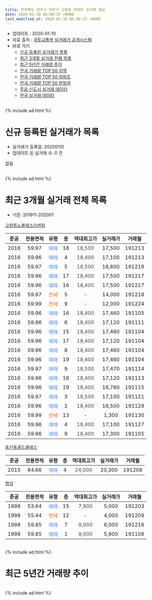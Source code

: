 ```yaml
---
title: 전라북도 전주시 덕진구 고랑동 아파트 실거래 정보
date: 2020-01-10 06:09:37 +0900
last_modified_at: 2020-01-10 06:09:37 +0900
---
```


* 업데이트 : 2020-01-10
* 자료 출처 : [국토교통부 실거래가 공개시스템](http://rt.molit.go.kr)
* 바로 가기
    * [신규 등록된 실거래가 목록](#신규-등록된-실거래가-목록)
    * [최근 3개월 실거래 전체 목록](#최근-3개월-실거래-전체-목록)
    * [최근 5년간 거래량 추이](#최근-5년간-거래량-추이)
    * [전국 거래량 TOP 50 지역](https://inasie.github.io/apt-trade-info/최근-3개월-전국에서-가장-거래가-많이-발생한-지역)
    * [전국 거래량 TOP 50 아파트](https://inasie.github.io/apt-trade-info/최근-3개월-전국에서-가장-거래가-많이-발생한-아파트)
    * [전국 거래량 TOP 50 분양권](https://inasie.github.io/apt-trade-info/최근-3개월-전국에서-가장-거래가-많이-발생한-분양권)
    * [주요 신도시 실거래 데이터](https://inasie.github.io/apt-trade-info/주요-신도시)
    * [전국 실거래 데이터](https://inasie.github.io/apt-trade-info/전국)
<br>
{% include ad.html %}
<br>

# 신규 등록된 실거래가 목록
* 실거래가 등록일: 20200110
* 업데이트 된 실거래 수: 0 건

없음

<br>
{% include ad.html %}
<br>

# 최근 3개월 실거래 전체 목록
* 기준: 201911-202001


[고랑동노블레스더센텀](https://search.naver.com/search.naver?query=%EC%A0%84%EB%9D%BC%EB%B6%81%EB%8F%84+%EC%A0%84%EC%A3%BC%EC%8B%9C+%EB%8D%95%EC%A7%84%EA%B5%AC+%EA%B3%A0%EB%9E%91%EB%8F%99+%EA%B3%A0%EB%9E%91%EB%8F%99%EB%85%B8%EB%B8%94%EB%A0%88%EC%8A%A4%EB%8D%94%EC%84%BC%ED%85%80)

|준공|전용면적|유형|층|역대최고가|실거래가|거래월|
|:---:|:---:|:---:|:---:|:---:|:---:|:---:|
|2016|59.97|<span style="color:#4285f3">매매</span>|18|<span style="color:#444444">18,500</span>|17,500|191213|
|2016|59.96|<span style="color:#4285f3">매매</span>|4|<span style="color:#444444">18,400</span>|17,100|191213|
|2016|59.97|<span style="color:#4285f3">매매</span>|5|<span style="color:#444444">18,500</span>|16,800|191219|
|2016|59.96|<span style="color:#4285f3">매매</span>|17|<span style="color:#444444">18,400</span>|17,500|191217|
|2016|59.96|<span style="color:#4285f3">매매</span>|16|<span style="color:#444444">18,400</span>|17,500|191217|
|2016|59.97|<span style="color:#ff5a00">전세</span>|5|<span style="color:#444444">-</span>|14,000|191218|
|2016|59.99|<span style="color:#ff5a00">전세</span>|9|<span style="color:#444444">-</span>|12,000|191224|
|2016|59.96|<span style="color:#4285f3">매매</span>|16|<span style="color:#444444">18,400</span>|17,460|191105|
|2016|59.96|<span style="color:#4285f3">매매</span>|6|<span style="color:#444444">18,400</span>|17,120|191111|
|2016|59.96|<span style="color:#4285f3">매매</span>|15|<span style="color:#444444">18,400</span>|17,460|191104|
|2016|59.96|<span style="color:#4285f3">매매</span>|17|<span style="color:#444444">18,400</span>|17,120|191104|
|2016|59.96|<span style="color:#4285f3">매매</span>|8|<span style="color:#444444">18,400</span>|17,460|191104|
|2016|59.96|<span style="color:#4285f3">매매</span>|19|<span style="color:#444444">18,400</span>|17,460|191104|
|2016|59.97|<span style="color:#4285f3">매매</span>|9|<span style="color:#444444">18,500</span>|17,470|191114|
|2016|59.96|<span style="color:#4285f3">매매</span>|16|<span style="color:#444444">18,400</span>|17,120|191113|
|2016|59.96|<span style="color:#4285f3">매매</span>|19|<span style="color:#444444">18,400</span>|16,780|191115|
|2016|59.97|<span style="color:#4285f3">매매</span>|3|<span style="color:#444444">18,500</span>|17,100|191121|
|2016|59.96|<span style="color:#4285f3">매매</span>|2|<span style="color:#444444">18,400</span>|16,500|191129|
|2016|59.99|<span style="color:#ff5a00">전세</span>|13|<span style="color:#444444">-</span>|1,300|191130|
|2016|59.96|<span style="color:#4285f3">매매</span>|4|<span style="color:#444444">18,400</span>|17,100|191127|
|2016|59.96|<span style="color:#4285f3">매매</span>|9|<span style="color:#444444">18,400</span>|17,300|191105|

[동산동골드클래스](https://search.naver.com/search.naver?query=%EC%A0%84%EB%9D%BC%EB%B6%81%EB%8F%84+%EC%A0%84%EC%A3%BC%EC%8B%9C+%EB%8D%95%EC%A7%84%EA%B5%AC+%EA%B3%A0%EB%9E%91%EB%8F%99+%EB%8F%99%EC%82%B0%EB%8F%99%EA%B3%A8%EB%93%9C%ED%81%B4%EB%9E%98%EC%8A%A4)

|준공|전용면적|유형|층|역대최고가|실거래가|거래월|
|:---:|:---:|:---:|:---:|:---:|:---:|:---:|
|2015|84.66|<span style="color:#4285f3">매매</span>|4|<span style="color:#444444">24,000</span>|20,300|191208|

[명성](https://search.naver.com/search.naver?query=%EC%A0%84%EB%9D%BC%EB%B6%81%EB%8F%84+%EC%A0%84%EC%A3%BC%EC%8B%9C+%EB%8D%95%EC%A7%84%EA%B5%AC+%EA%B3%A0%EB%9E%91%EB%8F%99+%EB%AA%85%EC%84%B1)

|준공|전용면적|유형|층|역대최고가|실거래가|거래월|
|:---:|:---:|:---:|:---:|:---:|:---:|:---:|
|1998|53.64|<span style="color:#4285f3">매매</span>|15|<span style="color:#444444">7,900</span>|5,000|191203|
|1998|55.44|<span style="color:#ff5a00">전세</span>|12|<span style="color:#444444">-</span>|4,000|191209|
|1998|59.85|<span style="color:#4285f3">매매</span>|7|<span style="color:#444444">9,000</span>|6,000|191216|
|1998|59.85|<span style="color:#4285f3">매매</span>|1|<span style="color:#444444">9,000</span>|5,800|191106|


<br>
{% include ad.html %}
<br>

# 최근 5년간 거래량 추이


<div style="width:100%;">
    <canvas id="deal_progress" height="200"></canvas>
</div>

<script>
new Chart(document.getElementById("deal_progress"), {
    type: 'line',
    data: {
        labels: ['201501','201502','201503','201504','201505','201506','201507','201508','201509','201510','201511','201512','201601','201602','201603','201604','201605','201606','201607','201608','201609','201610','201611','201612','201701','201702','201703','201704','201705','201706','201707','201708','201709','201710','201711','201712','201801','201802','201803','201804','201805','201806','201807','201808','201809','201810','201811','201812','201901','201902','201903','201904','201905','201906','201907','201908','201909','201910','201911','201912','202001'],
        datasets: [{
            label: '매매',
            pointRadius: 1,
            data: [2, 4, 3, 1, 3, 0, 0, 2, 4, 2, 3, 1, 2, 4, 1, 1, 1, 2, 2, 0, 4, 1, 1, 2, 3, 1, 2, 4, 3, 1, 3, 2, 3, 2, 4, 1, 2, 5, 1, 1, 2, 2, 2, 4, 1, 2, 6, 3, 2, 5, 4, 5, 0, 1, 3, 2, 2, 5, 14, 8, 0],
            borderColor: "rgba(255, 201, 14, 1)",
            backgroundColor: "rgba(255, 201, 14, 0.5)",
            fill: false,
            lineTension: 0
        },{
            label: '전월세',
            pointRadius: 1,
            data: [1, 1, 2, 2, 2, 1, 1, 0, 1, 3, 0, 3, 0, 1, 1, 2, 2, 2, 7, 9, 14, 18, 6, 5, 4, 2, 2, 1, 0, 1, 2, 0, 1, 0, 0, 1, 1, 0, 0, 1, 2, 0, 4, 3, 7, 6, 3, 4, 9, 4, 4, 2, 0, 2, 3, 2, 2, 1, 1, 3, 0],
            borderColor: "rgba(0, 141, 185, 1)",
            backgroundColor: "rgba(0, 141, 185, 0.5)",
            fill: false,
            lineTension: 0
        }
        ]
    },
    options: {
        responsive: true,
        title: {
            display: false
        },
        tooltips: {
            mode: 'index',
            intersect: false
        },
        hover: {
            mode: 'nearest',
            intersect: true
        },
        scales: {
            xAxes: [{
                display: true,
                scaleLabel: {
                    display: true,
                    labelString: '년/월'
                }
            }],
            yAxes: [{
                display: true,
                ticks: {
                    suggestedMin: 0,
                },
                scaleLabel: {
                    display: true,
                    labelString: '실거래 수'
                }
            }]
        }
    }
});

</script>


<br>
{% include ad.html %}
<br>

